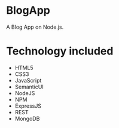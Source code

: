 # BlogApp
A Blog App on Node.js. 

# Technology included
  * HTML5
  * CSS3
  * JavaScript
  * SemanticUI
  * NodeJS
  * NPM
  * ExpressJS
  * REST
  * MongoDB
